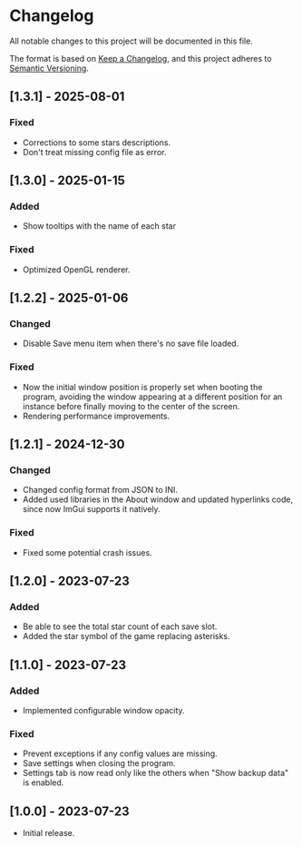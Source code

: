# Changelog
All notable changes to this project will be documented in this file.

The format is based on [Keep a Changelog](https://keepachangelog.com/en/1.0.0/),
and this project adheres to [Semantic Versioning](https://semver.org/spec/v2.0.0.html).

## [1.3.1] - 2025-08-01
### Fixed
- Corrections to some stars descriptions.
- Don't treat missing config file as error.

## [1.3.0] - 2025-01-15
### Added
- Show tooltips with the name of each star
### Fixed
- Optimized OpenGL renderer.

## [1.2.2] - 2025-01-06
### Changed
- Disable Save menu item when there's no save file loaded.
### Fixed
- Now the initial window position is properly set when booting the program, avoiding the window appearing at a different position for an instance before finally moving to the center of the screen.
- Rendering performance improvements.

## [1.2.1] - 2024-12-30
### Changed
- Changed config format from JSON to INI.
- Added used libraries in the About window and updated hyperlinks code, since now ImGui supports it natively.
### Fixed
- Fixed some potential crash issues.

## [1.2.0] - 2023-07-23
### Added
- Be able to see the total star count of each save slot.
- Added the star symbol of the game replacing asterisks.

## [1.1.0] - 2023-07-23
### Added
- Implemented configurable window opacity.

### Fixed
- Prevent exceptions if any config values are missing.
- Save settings when closing the program.
- Settings tab is now read only like the others when "Show backup data" is enabled.

## [1.0.0] - 2023-07-23
- Initial release.